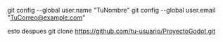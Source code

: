 git config --global user.name "TuNombre"
git config --global user.email "TuCorreo@example.com"

esto despues
git clone https://github.com/tu-usuario/ProyectoGodot.git
